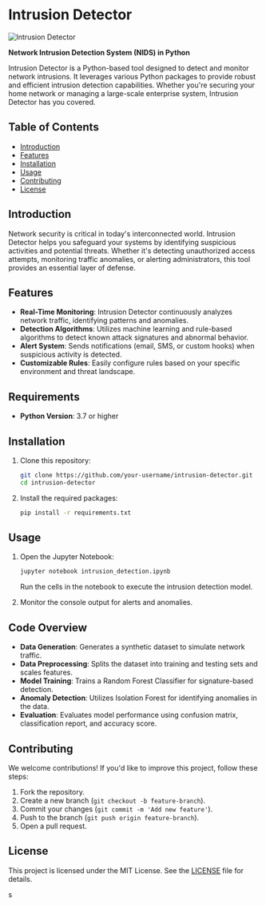 

# Intrusion Detector

![Intrusion Detector](https://github.com/lawrence316/Intrusion_Dectector-.git/intrusion-detector.png)

**Network Intrusion Detection System (NIDS) in Python**

Intrusion Detector is a Python-based tool designed to detect and monitor network intrusions. It leverages various Python packages to provide robust and efficient intrusion detection capabilities. Whether you're securing your home network or managing a large-scale enterprise system, Intrusion Detector has you covered.

## Table of Contents
- [Introduction](#introduction)
- [Features](#features)
- [Installation](#installation)
- [Usage](#usage)
- [Contributing](#contributing)
- [License](#license)

## Introduction
Network security is critical in today's interconnected world. Intrusion Detector helps you safeguard your systems by identifying suspicious activities and potential threats. Whether it's detecting unauthorized access attempts, monitoring traffic anomalies, or alerting administrators, this tool provides an essential layer of defense.

## Features
- **Real-Time Monitoring**: Intrusion Detector continuously analyzes network traffic, identifying patterns and anomalies.
- **Detection Algorithms**: Utilizes machine learning and rule-based algorithms to detect known attack signatures and abnormal behavior.
- **Alert System**: Sends notifications (email, SMS, or custom hooks) when suspicious activity is detected.
- **Customizable Rules**: Easily configure rules based on your specific environment and threat landscape.

## Requirements

- **Python Version**: 3.7 or higher


## Installation
1. Clone this repository:
   ```bash
   git clone https://github.com/your-username/intrusion-detector.git
   cd intrusion-detector
   ```
 

2. Install the required packages:
   ```bash
   pip install -r requirements.txt
   ```
  


## Usage
1. Open the Jupyter Notebook:
   ```bash
   jupyter notebook intrusion_detection.ipynb
   ```
   Run the cells in the notebook to execute the intrusion detection model.

2. Monitor the console output for alerts and anomalies.


## Code Overview
- **Data Generation**: Generates a synthetic dataset to simulate network traffic.
- **Data Preprocessing**: Splits the dataset into training and testing sets and scales features.
- **Model Training**: Trains a Random Forest Classifier for signature-based detection.
- **Anomaly Detection**: Utilizes Isolation Forest for identifying anomalies in the data.
- **Evaluation**: Evaluates model performance using confusion matrix, classification report, and accuracy score.

## Contributing
We welcome contributions! If you'd like to improve this project, follow these steps:
1. Fork the repository.
2. Create a new branch (`git checkout -b feature-branch`).
3. Commit your changes (`git commit -m 'Add new feature'`).
4. Push to the branch (`git push origin feature-branch`).
5. Open a pull request.

## License
This project is licensed under the MIT License. See the [LICENSE](LICENSE) file for details.

s